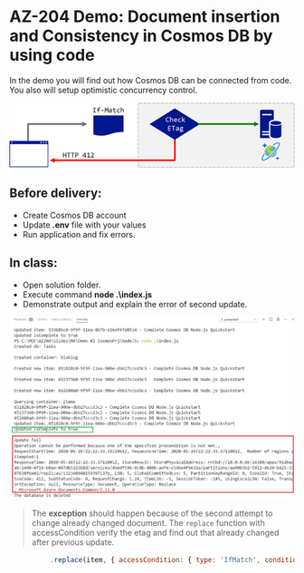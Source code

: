 # AZ-204 Demo: Document insertion and Consistency in Cosmos DB by using code

In the demo you will find out how Cosmos DB can be connected from code. You also will setup optimistic concurrency control.

![Schema](Nodejs/schema.png)

## Before delivery:

- Create Cosmos DB account
- Update **.env** file with your values
- Run application and fix errors.

## In class:

- Open solution folder.
- Execute command **node .\index.js**
- Demonstrate output and explain the error of second update.

![Controlling](Nodejs/node.png)

> The **exception** should happen because of the second attempt to change already changed document. The `replace` function with accessCondition verify the etag and find out that already changed after previous update. 

```javascript
          .replace(item, { accessCondition: { type: 'IfMatch', condition: item._etag } });

```